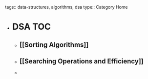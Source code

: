 tags:: data-structures, algorithms, dsa
type:: Category Home

- # DSA TOC
	- ## [[Sorting Algorithms]]
	- ## [[Searching Operations and Efficiency]]
	-